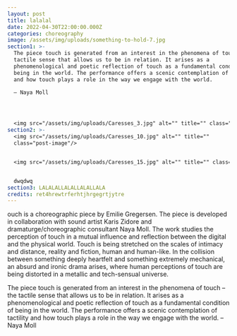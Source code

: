```yaml
---
layout: post
title: lalalal
date: 2022-04-30T22:00:00.000Z
categories: choreography
image: /assets/img/uploads/something-to-hold-7.jpg
section1: >-
  The piece touch is generated from an interest in the phenomena of touch – the
  tactile sense that allows us to be in relation. It arises as a
  phenomenological and poetic reflection of touch as a fundamental condition of
  being in the world. The performance offers a scenic contemplation of tactility
  and how touch plays a role in the way we engage with the world.

  – Naya Moll




  <img src="/assets/img/uploads/Caresses_3.jpg" alt="" title="" class="post-image"/>
section2: >-
  <img src="/assets/img/uploads/Caresses_10.jpg" alt="" title=""
  class="post-image"/>


  <img src="/assets/img/uploads/Caresses_15.jpg" alt="" title="" class="post-image"/>


  dwqdwq
section3: LALALALLALALLALALLALA
credits: ret4hrewtrferhtjhrgegrtjytre
---
```

ouch is a choreographic piece by Emilie Gregersen. The piece is developed in collaboration with sound artist Karis Zidore and dramaturge/choreographic consultant Naya Moll. The work studies the perception of touch in a mutual influence and reflection between the digital and the physical world. Touch is being stretched on the scales of intimacy and distance, reality and fiction, human and human-like. In the collision between something deeply heartfelt and something extremely mechanical, an absurd and ironic drama arises, where human perceptions of touch are being distorted in a metallic and tech-sensual universe.

The piece touch is generated from an interest in the phenomena of touch – the tactile sense that allows us to be in relation. It arises as a phenomenological and poetic reflection of touch as a fundamental condition of being in the world. The performance offers a scenic contemplation of tactility and how touch plays a role in the way we engage with the world.
– Naya Moll



<img src="/assets/img/uploads/Caresses_15.jpg" alt="" title="" class="post-image"/>